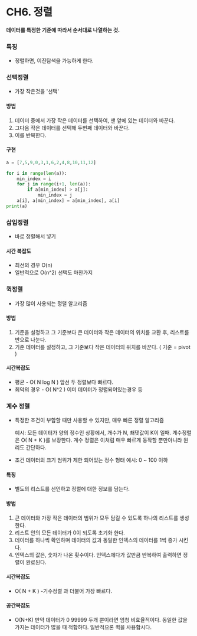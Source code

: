 # CH6. 정렬
 
#### 데이터를 특정한 기준에 따라서 순서대로 나열하는 것.

### 특징
  * 정렬하면, 이진탐색을 가능하게 한다.


### 선택정렬

* 가장 작은것을 '선택'
#### 방법
1. 데이터 중에서 가장 작은 데이터를 선택하여, 맨 앞에 있는 데이터와 바꾼다.
2. 그다음 작은 데이터를 선택해 두번째 데이터와 바꾼다.
3. 이를 반복한다.
#### 구현
```python
a = [7,5,9,0,3,1,6,2,4,8,10,11,12]

for i in range(len(a)):
    min_index = i
    for j in range(i+1, len(a)):
        if a[min_index] > a[j]:
            min_index = j
    a[i], a[min_index] = a[min_index], a[i]
print(a)
```

### 삽입정렬

* 바로 정렬해서 넣기
#### 시간 복잡도 
* 최선의 경우 O(n)
* 일반적으로 O(n^2) 선택도 마찬가지



### 퀵정렬
* 가장 많이 사용되는 정렬 알고리즘
#### 방법
1. 기준을 설정하고 그 기준보다 큰 데이터와 작은 데이터의 위치를 교환 후, 리스트를 반으로 나눈다.
2. 기준 데이터를 설정하고, 그 기준보다 작은 데이터의 위치를 바꾼다. ( 기준 = pivot )
#### 시간복잡도
* 평균 - O( N log N ) 앞선 두 정렬보다 빠르다.
* 최악의 경우 - O( N^2 ) 이미 데이터가 정렬되어있는경우 등
    


### 계수 정렬
* 특정한 조건이 부합할 때만 사용할 수 있지만, 매우 빠른 정렬 알고리즘   

    예시:
        모든 데이터가 양의 정수인 상황에서, 개수가 N, 쵀댓값이 K이 일때. 계수정렬은
        O( N + K )를 보장한다.
    계수 정렬은 이처럼 매우 빠르게 동작할 뿐만아니라 원리도 간단하다.
* 조건
    데이터의 크기 범위가 제한 되어있는 정수 형태
    예시:
        0 ~ 100 이하
#### 특징
* 별도의 리스트를 선언하고 정렬에 대한 정보를 담는다.

#### 방법
1. 큰 데이터와 가장 작은 데이터의 범위가 모두 담길 수 있도록 하나의 리스트를 생성한다.
2. 리스트 안의 모든 데이터가 0이 되도록 초기화 한다.
3. 데이터를 하나씩 확인하며 데이터의 값과 동일한 인덱스의 데이터를 1씩 증가 시킨다.
4. 인덱스의 값은, 숫자가 나온 횟수이다. 인덱스에다가 값만큼 반복하여 출력하면 정렬이 완료된다.
#### 시간복잡도
* O( N + K ) -기수정렬 과 더불어 가장 빠르다.
#### 공간복잡도
* O(N+K)
    만약 데이터가 0 99999 두개 뿐이라면 엄청 비효율적이다.
    동일한 값을 가지는 데이터가 많을 때 적합하다.
    일반적으론 퀵을 사용합시다.
